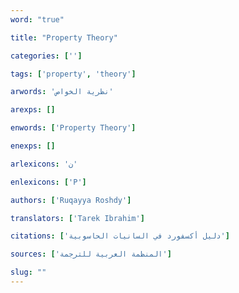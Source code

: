 ```yaml
---
word: "true"

title: "Property Theory"

categories: ['']

tags: ['property', 'theory']

arwords: 'نظرية الخواص'

arexps: []

enwords: ['Property Theory']

enexps: []

arlexicons: 'ن'

enlexicons: ['P']

authors: ['Ruqayya Roshdy']

translators: ['Tarek Ibrahim']

citations: ['دليل أكسفورد في السانيات الحاسوبية']

sources: ['المنظمة العربية للترجمة']

slug: ""
---
```

